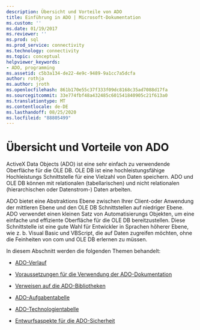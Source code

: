 ```yaml
---
description: Übersicht und Vorteile von ADO
title: Einführung in ADO | Microsoft-Dokumentation
ms.custom: ''
ms.date: 01/19/2017
ms.reviewer: ''
ms.prod: sql
ms.prod_service: connectivity
ms.technology: connectivity
ms.topic: conceptual
helpviewer_keywords:
- ADO, programming
ms.assetid: c5b3a134-de22-4e9c-9489-9a1cc7a5dcfa
author: rothja
ms.author: jroth
ms.openlocfilehash: 861b170e55c37f333f09dc8168c35ad7088d17fa
ms.sourcegitcommit: 33e774fbf48a432485c601541840905c21f613a0
ms.translationtype: MT
ms.contentlocale: de-DE
ms.lasthandoff: 08/25/2020
ms.locfileid: "88805499"
---
```

# <a name="ado-overview-and-benefits"></a>Übersicht und Vorteile von ADO
ActiveX Data Objects (ADO) ist eine sehr einfach zu verwendende Oberfläche für die OLE DB. OLE DB ist eine hochleistungsfähige Hochleistungs Schnittstelle für eine Vielzahl von Daten speichern. ADO und OLE DB können mit relationalen (tabellarischen) und nicht relationalen (hierarchischen oder Datenstrom-) Daten arbeiten.

 ADO bietet eine Abstraktions Ebene zwischen Ihrer Client-oder Anwendung der mittleren Ebene und den OLE DB Schnittstellen auf niedriger Ebene. ADO verwendet einen kleinen Satz von Automatisierungs Objekten, um eine einfache und effiziente Oberfläche für die OLE DB bereitzustellen. Diese Schnittstelle ist eine gute Wahl für Entwickler in Sprachen höherer Ebene, wie z. b. Visual Basic und VBScript, die auf Daten zugreifen möchten, ohne die Feinheiten von com und OLE DB erlernen zu müssen.

 In diesem Abschnitt werden die folgenden Themen behandelt:

-   [ADO-Verlauf](./ado-history.md)

-   [Voraussetzungen für die Verwendung der ADO-Dokumentation](./prerequisites-for-using-the-ado-documentation.md)

-   [Verweisen auf die ADO-Bibliotheken](./referencing-the-ado-libraries.md)

-   [ADO-Aufgabentabelle](./ado-task-table.md)

-   [ADO-Technologientabelle](./ado-technology-table.md)

-   [Entwurfsaspekte für die ADO-Sicherheit](./ado-security-design-issues.md)